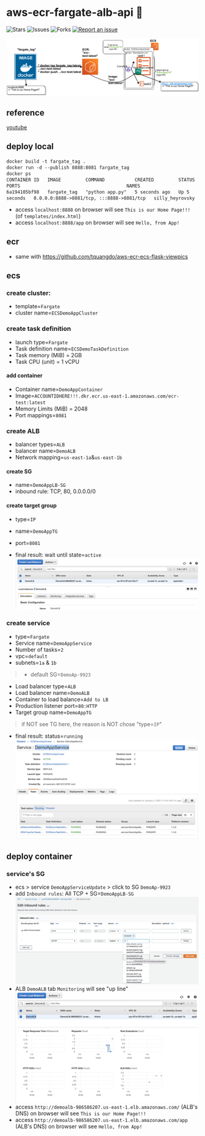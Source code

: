 # aws-ecr-fargate-alb-api 🐳

![Stars](https://img.shields.io/github/stars/tquangdo/aws-ecr-fargatea-lb-api?color=f05340)
![Issues](https://img.shields.io/github/issues/tquangdo/aws-ecr-fargatea-lb-api?color=f05340)
![Forks](https://img.shields.io/github/forks/tquangdo/aws-ecr-fargatea-lb-api?color=f05340)
[![Report an issue](https://img.shields.io/badge/Support-Issues-green)](https://github.com/tquangdo/aws-ecr-fargatea-lb-api/issues/new)

![overview](screenshots/overview.png)

## reference
[youtube](https://www.youtube.com/watch?v=o7s-eigrMAI&list=PL9nWRykSBSFihWbXBDX57EdpOmZxpUaVR&index=2)

## deploy local
```shell
docker build -t fargate_tag .
docker run -d --publish 8888:8081 fargate_tag
docker ps
CONTAINER ID   IMAGE         COMMAND           CREATED         STATUS         PORTS                                       NAMES
6a194105bf98   fargate_tag   "python app.py"   5 seconds ago   Up 5 seconds   0.0.0.0:8888->8081/tcp, :::8888->8081/tcp   silly_heyrovsky
```
+ access `localhost:8888` on browser will see `This is our Home Page!!!` (of `templates/index.html`)
+ access `localhost:8888/app` on browser will see `Hello, from App!`

## ecr
+ same with https://github.com/tquangdo/aws-ecr-ecs-flask-viewpics

## ecs
### create cluster:
+ template=`Fargate`
+ cluster name=`ECSDemoAppCluster`
### create task definition
+ launch type=`Fargate`
+ Task definition name=`ECSDemoTaskDefinition`
+ Task memory (MiB) = 2GB
+ Task CPU (unit) = 1 vCPU
#### add container
+ Container name=`DemoAppContainer`
+ Image=`ACCOUNTIDHERE!!!.dkr.ecr.us-east-1.amazonaws.com/ecr-test:latest`
+ Memory Limits (MiB) = 2048
+ Port mappings=`8081`
### create ALB
+ balancer types=`ALB`
+ balancer name=`DemoALB`
+ Network mapping=`us-east-1a`&`us-east-1b`
#### create SG
+ name=`DemoAppLB-SG`
+ inbound rule: TCP, 80, 0.0.0.0/0
#### create target group
+ type=`IP`
+ name=`DemoAppTG`
+ port=`8081`

+ final result: wait until state=`active`
![alb](screenshots/alb.png)
### create service
+ type=`Fargate`
+ Service name=`DemoAppService`
+ Number of tasks=`2`
+ vpc=`default`
+ subnets=`1a` & `1b`
> + default SG=`DemoAp-9923`
+ Load balancer type=`ALB`
+ Load balancer name=`DemoALB`
+ Container to load balance=`Add to LB`
+ Production listener port=`80:HTTP`
+ Target group name=`DemoAppTG`
> if NOT see TG here, the reason is NOT chose "type=`IP`"
+ final result: status=`running`
![ecsservice](screenshots/ecsservice.png)

## deploy container
### service's SG
+ ecs > service `DemoAppServiceUpdate` > click to SG `DemoAp-9923` 
+ add `Inbound rules`: All TCP + SG=`DemoAppLB-SG`
![servicesg](screenshots/servicesg.png)
+ ALB `DemoALB` tab `Monitoring` will see "up line"
![albmonitor](screenshots/albmonitor.png)
+ access `http://demoalb-986586207.us-east-1.elb.amazonaws.com/` (ALB's DNS) on browser will see `This is our Home Page!!!`
+ access `http://demoalb-986586207.us-east-1.elb.amazonaws.com/app` (ALB's DNS) on browser will see `Hello, from App!`
